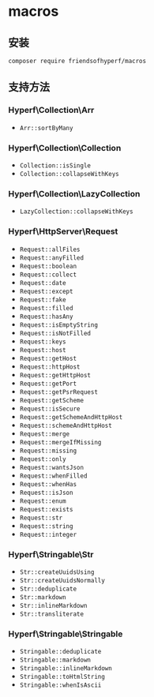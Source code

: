 # macros

## 安装

```shell
composer require friendsofhyperf/macros
```

## 支持方法

### Hyperf\Collection\Arr

- `Arr::sortByMany`

### Hyperf\Collection\Collection

- `Collection::isSingle`
- `Collection::collapseWithKeys`

### Hyperf\Collection\LazyCollection

- `LazyCollection::collapseWithKeys`

### Hyperf\HttpServer\Request

- `Request::allFiles`
- `Request::anyFilled`
- `Request::boolean`
- `Request::collect`
- `Request::date`
- `Request::except`
- `Request::fake`
- `Request::filled`
- `Request::hasAny`
- `Request::isEmptyString`
- `Request::isNotFilled`
- `Request::keys`
- `Request::host`
- `Request::getHost`
- `Request::httpHost`
- `Request::getHttpHost`
- `Request::getPort`
- `Request::getPsrRequest`
- `Request::getScheme`
- `Request::isSecure`
- `Request::getSchemeAndHttpHost`
- `Request::schemeAndHttpHost`
- `Request::merge`
- `Request::mergeIfMissing`
- `Request::missing`
- `Request::only`
- `Request::wantsJson`
- `Request::whenFilled`
- `Request::whenHas`
- `Request::isJson`
- `Request::enum`
- `Request::exists`
- `Request::str`
- `Request::string`
- `Request::integer`

### Hyperf\Stringable\Str

- `Str::createUuidsUsing`
- `Str::createUuidsNormally`
- `Str::deduplicate`
- `Str::markdown`
- `Str::inlineMarkdown`
- `Str::transliterate`

### Hyperf\Stringable\Stringable

- `Stringable::deduplicate`
- `Stringable::markdown`
- `Stringable::inlineMarkdown`
- `Stringable::toHtmlString`
- `Stringable::whenIsAscii`
